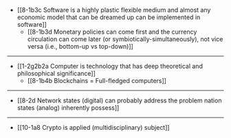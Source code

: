 - [[8-1b3c Software is a highly plastic flexible medium and almost any economic model that can be dreamed up can be implemented in software]]
  - [[8-1b3d Monetary policies can come first and the currency circulation can come later (or symbiotically-simultaneously), not vice versa (i.e., bottom-up vs top-down)]]
---
- [[1-2g2b2a Computer is technology that has deep theoretical and philosophical significance]]
  - [[8-1b4b Blockchains = Full-fledged computers]]
---
- [[8-2d Network states (digital) can probably address the problem nation states (analog) inherently possess]]
---
- [[10-1a8 Crypto is applied (multidisciplinary) subject]]
